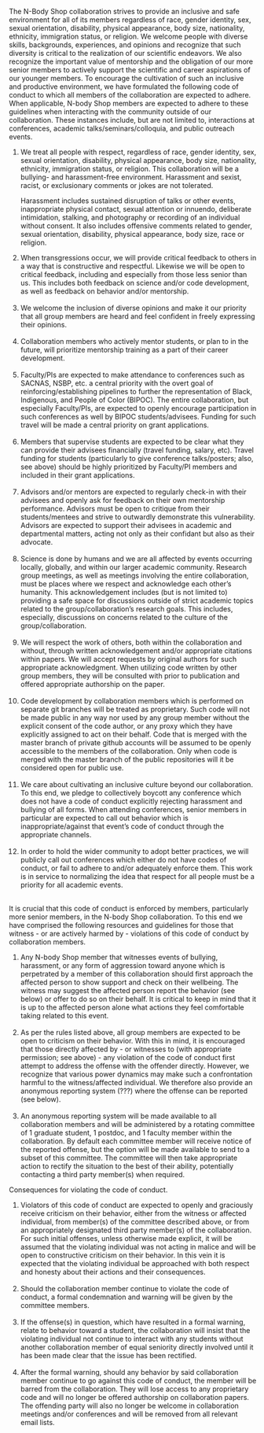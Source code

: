 The N-Body Shop collaboration strives to provide an inclusive and safe environment for all of its members regardless of race, gender identity, sex, sexual orientation, disability, physical appearance, body size, nationality, ethnicity, immigration status, or religion. We welcome people with diverse skills, backgrounds, experiences, and opinions and recognize that such diversity is critical to the realization of our scientific endeavors. We also recognize the important value of mentorship and the obligation of our more senior members to actively support the scientific and career aspirations of our younger members. To encourage the cultivation of such an inclusive and productive environment, we have formulated the following code of conduct to which all members of the collaboration are expected to adhere. When applicable, N-body Shop members are expected to adhere to these guidelines when interacting with the community outside of our collaboration. These instances include, but are not limited to, interactions at conferences, academic talks/seminars/colloquia, and public outreach events.

<ol>
<li>We treat all people with respect, regardless of race, gender identity, sex, sexual orientation, disability, physical appearance, body size, nationality, ethnicity, immigration status, or religion. This collaboration will be a bullying- and harassment-free environment. Harassment and sexist, racist, or exclusionary comments or jokes are not tolerated.<br>

Harassment includes sustained disruption of talks or other events, inappropriate physical contact, sexual attention or innuendo, deliberate intimidation, stalking, and photography or recording of an individual without consent. It also includes offensive comments related to gender, sexual orientation, disability, physical appearance, body size, race or religion.
</li>
<li>
When transgressions occur, we will provide critical feedback to others in a way that is constructive and respectful. Likewise we will be open to critical feedback, including and especially from those less senior than us. This includes both feedback on science and/or code development, as well as feedback on behavior and/or mentorship.
</li>
<br>
<li>
We welcome the inclusion of diverse opinions and make it our priority that all group members are heard and feel confident in freely expressing their opinions.
</li>
<br>
<li>
Collaboration members who actively mentor students, or plan to in the future, will prioritize mentorship training as a part of their career development.
</li>
<br>
<li>Faculty/PIs are expected to make attendance to conferences such as SACNAS, NSBP, etc. a central priority with the overt goal of reinforcing/establishing pipelines to further the representation of Black, Indigenous, and People of Color (BIPOC). The entire collaboration, but especially Faculty/PIs, are expected to openly encourage participation in such conferences as well by BIPOC students/advisees. Funding for such travel will be made a central priority on grant applications.</li>
<br>
<li>Members that supervise students are expected to be clear what they can provide their advisees financially (travel funding, salary, etc). Travel funding for students (particularly to give conference talks/posters; also, see above) should be highly prioritized by Faculty/PI members and included in their grant applications.</li>
<br>
<li>Advisors and/or mentors are expected to regularly check-in with their advisees and openly ask for feedback on their own mentorship performance. Advisors must be open to critique from their students/mentees and strive to outwardly demonstrate this vulnerability. Advisors are expected to support their advisees in academic and departmental matters, acting not only as their confidant but also as their advocate.</li>
<br>
<li>Science is done by humans and we are all affected by events occurring locally, globally, and within our larger academic community. Research group meetings, as well as meetings involving the entire collaboration, must be places where we respect and acknowledge each other’s humanity. This acknowledgement includes (but is not limited to) providing a safe space for discussions outside of strict academic topics related to the group/collaboration’s research goals. This includes, especially, discussions on concerns related to the culture of the group/collaboration.</li>
<br>
<li>We will respect the work of others, both within the collaboration and without, through written acknowledgement and/or appropriate citations within papers. We will accept requests by original authors for such appropriate acknowledgment. When utilizing code written by other group members, they will be consulted with prior to publication and offered appropriate authorship on the paper.</li>
<br>
<li>Code development by collaboration members which is performed on separate git branches will be treated as proprietary. Such code will not be made public in any way nor used by any group member without the explicit consent of the code author, or any proxy which they have explicitly assigned to act on their behalf. Code that is merged with the master branch of private github accounts will be assumed to be openly accessible to the members of the collaboration. Only when code is merged with the master branch of the public repositories will it be considered open for public use. </li>
<br>
<li>We care about cultivating an inclusive culture beyond our collaboration. To this end, we pledge to collectively boycott any conference which does not have a code of conduct explicitly rejecting harassment and bullying of all forms. When attending conferences, senior members in particular are expected to call out behavior which is inappropriate/against that event’s code of conduct through the appropriate channels.</li>
<br>
<li>In order to hold the wider community to adopt better practices, we will publicly call out conferences which either do not have codes of conduct, or fail to adhere to and/or adequately enforce them. This work is in service to normalizing the idea that respect for all people must be a priority for all academic events.</li>
<br>
</ol>

It is crucial that this code of conduct is enforced by members, particularly more senior members, in the N-body Shop collaboration. To this end we have comprised the following resources and guidelines for those that witness - or are actively harmed by - violations of this code of conduct by collaboration members.

<ol>
<li>Any N-body Shop member that witnesses events of bullying, harassment, or any form of aggression toward anyone which is perpetrated by a member of this collaboration should first approach the affected person to show support and check on their wellbeing. The witness may suggest the affected person report the behavior (see below) or offer to do so on their behalf. It is critical to keep in mind that it is up to the affected person alone what actions they feel comfortable taking related to this event.</li>
<br>
<li>As per the rules listed above, all group members are expected to be open to criticism on their behavior. With this in mind, it is encouraged that those directly affected by - or witnesses to (with appropriate permission; see above) - any violation of the code of conduct first attempt to address the offense with the offender directly. However, we recognize that various power dynamics may make such a confrontation harmful to the witness/affected individual. We therefore also provide an anonymous reporting system (???) where the offense can be reported (see below).</li>
<br>
<li>An anonymous reporting system will be made available to all collaboration members and will be administered by a rotating committee of 1 graduate student, 1 postdoc, and 1 faculty member within the collaboration. By default each committee member will receive notice of the reported offense, but the option will be made available to send to a subset of this committee. The committee will then take appropriate action to rectify the situation to the best of their ability, potentially contacting a third party member(s) when required.</li>
</ol>

Consequences for violating the code of conduct.

<ol>
<li>Violators of this code of conduct are expected to openly and graciously receive criticism on their behavior, either from the witness or affected individual, from member(s) of the committee described above, or from an appropriately designated third party member(s) of the collaboration. For such initial offenses, unless otherwise made explicit, it will be assumed that the violating individual was not acting in malice and will be open to constructive criticism on their behavior. In this vein it is expected that the violating individual be approached with both respect and honesty about their actions and their consequences.</li>
<br>
<li>Should the collaboration member continue to violate the code of conduct, a formal condemnation and warning will be given by the committee members.</li>
<br>
<li>If the offense(s) in question, which have resulted in a formal warning, relate to behavior toward a student, the collaboration will insist that the violating individual not continue to interact with any students without another collaboration member of equal seniority directly involved until it has been made clear that the issue has been rectified.</li>
<br>
<li>After the formal warning, should any behavior by said collaboration member continue to go against this code of conduct, the member will be barred from the collaboration. They will lose access to any proprietary code and will no longer be offered authorship on collaboration papers. The offending party will also no longer be welcome in collaboration meetings and/or conferences and will be removed from all relevant email lists.</li>
</ol>
